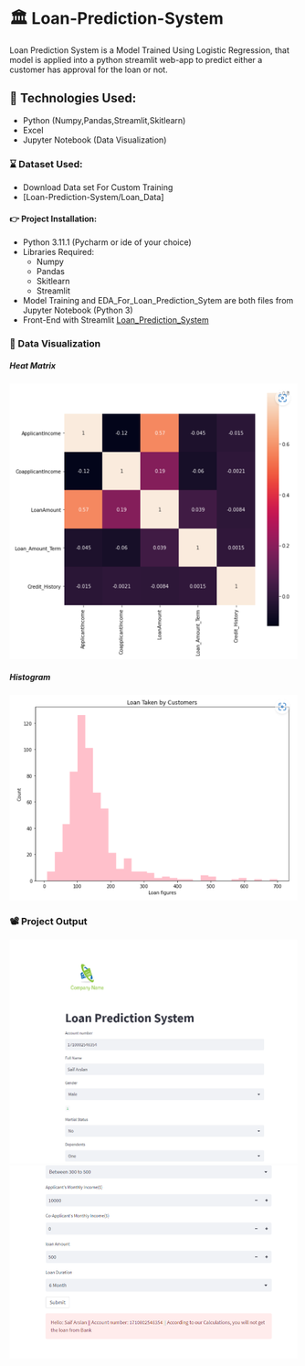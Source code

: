 # 🏛️ Loan-Prediction-System
Loan Prediction System is a Model Trained Using Logistic Regression, that model is applied into a python streamlit web-app to predict either a customer has approval for the loan or not.
## :dizzy: Technologies Used:
* Python (Numpy,Pandas,Streamlit,Skitlearn)
* Excel
* Jupyter Notebook (Data Visualization)
### :hourglass: Dataset Used: 
* Download Data set For Custom Training
* [Loan-Prediction-System/Loan_Data] 
#### 	:point_right: Project Installation: 
* Python 3.11.1 (Pycharm or ide of your choice)
* Libraries Required:   
    * Numpy
    * Pandas
    * Skitlearn
    * Streamlit
* Model Training and EDA_For_Loan_Prediction_Sytem are both files from Jupyter Notebook (Python 3)
* Front-End with Streamlit [Loan_Prediction_System](https://github.com/saifarslan/Loan-Prediction-System/tree/master/Loan_Predication_System)
### :microscope: Data Visualization 
##### Heat Matrix
![Image1](https://github.com/saifarslan/Loan-Prediction-System/blob/master/Screen%20Shot/Image3.png)
##### Histogram
![Image2](https://github.com/saifarslan/Loan-Prediction-System/blob/master/Screen%20Shot/Image2.png)
### :film_projector: Project Output
![output1](https://github.com/saifarslan/Loan-Prediction-System/blob/master/Screen%20Shot/Loan_Predict.png)
![output2](https://github.com/saifarslan/Loan-Prediction-System/blob/master/Screen%20Shot/Loan_Predict2.png)
